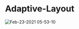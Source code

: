 # Adaptive-Layout

![Feb-23-2021 05-53-10](https://user-images.githubusercontent.com/60660894/108768789-71873880-759b-11eb-8b8c-c030d5af8d93.gif)
